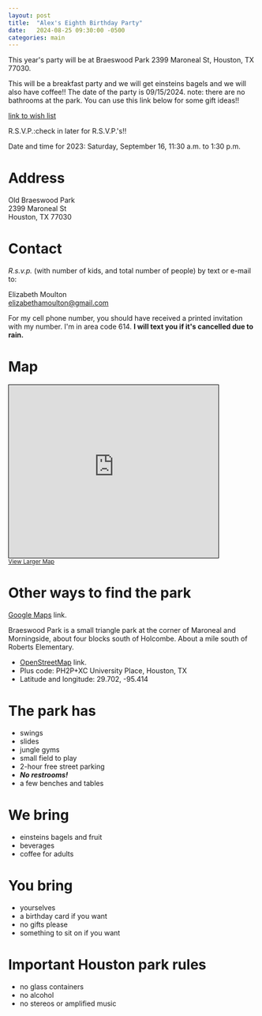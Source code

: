 ```yaml
---
layout: post
title:  "Alex's Eighth Birthday Party"
date:   2024-08-25 09:30:00 -0500
categories: main
---
```


This year's party will be at Braeswood Park 2399 Maroneal St, Houston, TX 77030.

This will be a breakfast party and we will get einsteins bagels and we will also have coffee!!
The date of the party is 09/15/2024.
note: there are no bathrooms at the park.
You can use this link below for some gift ideas!!

[link to wish list](https://zimolzak.github.io/birthday-party/main/2024/08/25/wish-list.html)

R.S.V.P.:check in later for R.S.V.P.'s!!

Date and time for 2023: Saturday, September 16, 11:30 a.m. to 1:30
p.m.

# Address

Old Braeswood Park  
2399 Maroneal St  
Houston, TX 77030

# Contact

*R.s.v.p.* (with number of kids, and total number of people) by text or e-mail to:

Elizabeth Moulton  
[elizabethamoulton@gmail.com](mailto:elizabethamoulton@gmail.com)

For my cell phone number, you should have received a printed invitation
with my number. I'm in area code 614. **I will text
you if it's cancelled due to rain.**




# Map

<iframe width="425" height="350" frameborder="0" scrolling="no" marginheight="0" marginwidth="0" src="https://www.openstreetmap.org/export/embed.html?bbox=-95.41542291641237%2C29.701732002123837%2C-95.41367143392564%2C29.702920198759507&amp;layer=mapnik" style="border: 1px solid black"></iframe><br/><small><a href="https://www.openstreetmap.org/#map=19/29.70233/-95.41455">View Larger Map</a></small>



# Other ways to find the park

[Google Maps](https://goo.gl/maps/WqQSf8B9dVePbDBr9) link.

Braeswood Park is a small triangle park at the corner of Maroneal and
Morningside, about four blocks south of Holcombe. About a mile south
of Roberts Elementary.

- [OpenStreetMap](https://osm.org/go/TuQNfDLrP?way=216506690) link.
- Plus code: PH2P+XC University Place, Houston, TX
- Latitude and longitude: 29.702, -95.414



# The park has

- swings
- slides
- jungle gyms
- small field to play
- 2-hour free street parking
- ***No restrooms!***
- a few benches and tables

# We bring

- einsteins bagels and fruit
- beverages
- coffee for adults

# You bring

- yourselves
- a birthday card if you want
- no gifts please
- something to sit on if you want

# Important Houston park rules

- no glass containers
- no alcohol
- no stereos or amplified music

